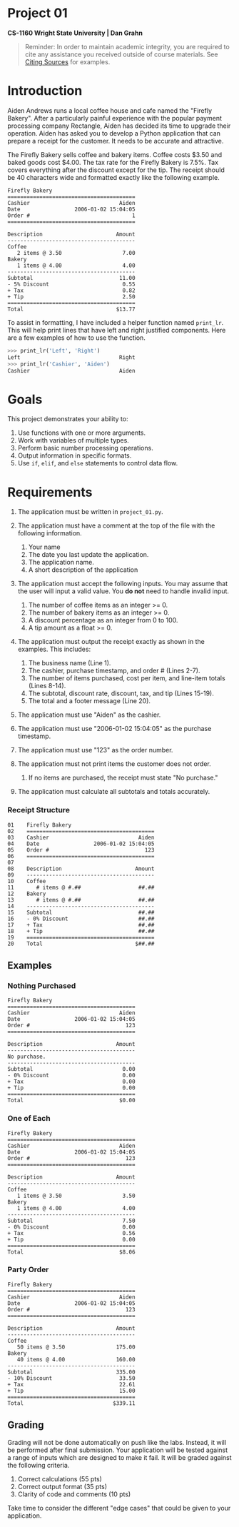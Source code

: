 # Project 01
**CS-1160 Wright State University | Dan Grahn**

> Reminder: In order to maintain academic integrity, you are required to cite any assistance you received outside of course materials. See [Citing Sources](citing.md) for examples.

# Introduction
Aiden Andrews runs a local coffee house and cafe named the "Firefly Bakery". After a particularly painful experience with the popular payment processing company Rectangle, Aiden has decided its time to upgrade their operation. Aiden has asked you to develop a Python application that can prepare a receipt for the customer. It needs to be accurate and attractive.

The Firefly Bakery sells coffee and bakery items. Coffee costs $3.50 and baked goods cost $4.00. The tax rate for the Firefly Bakery is 7.5%. Tax covers everything after the discount except for the tip. The receipt should be 40 characters wide and formatted exactly like the following example.

```
Firefly Bakery
========================================
Cashier                            Aiden
Date                 2006-01-02 15:04:05
Order #                                1
========================================

Description                       Amount
----------------------------------------
Coffee
   2 items @ 3.50                   7.00
Bakery
   1 items @ 4.00                   4.00
----------------------------------------
Subtotal                           11.00
- 5% Discount                       0.55
+ Tax                               0.82
+ Tip                               2.50
========================================
Total                             $13.77
```

To assist in formatting, I have included a helper function named `print_lr`. This will help print lines that have left and right justified components. Here are a few examples of how to use the function.

```python
>>> print_lr('Left', 'Right')
Left                               Right
>>> print_lr('Cashier', 'Aiden')
Cashier                            Aiden
```

# Goals

This project demonstrates your ability to:

1. Use functions with one or more arguments.
2. Work with variables of multiple types.
3. Perform basic number processing operations.
4. Output information in specific formats.
5. Use `if`, `elif`, and `else` statements to control data flow.

# Requirements

1. The application must be written in `project_01.py`.

2. The application must have a comment at the top of the file with the following information.
   1. Your name
   2. The date you last update the application.
   3. The application name.
   4. A short description of the application

3. The application must accept the following inputs. You may assume that the user will input a valid value. You **do not** need to handle invalid input.
   1. The number of coffee items as an integer >= 0.
   2. The number of bakery items as an integer >= 0.
   3. A discount percentage as an integer from 0 to 100.
   4. A tip amount as a float >= 0.

4. The application must output the receipt exactly as shown in the examples. This includes:
   1. The business name (Line 1).
   2. The cashier, purchase timestamp, and order # (Lines 2-7).
   3. The number of items purchased, cost per item, and line-item totals (Lines 8-14).
   4. The subtotal, discount rate, discount, tax, and tip (Lines 15-19).
   5. The total and a footer message (Line 20).

5. The application must use "Aiden" as the cashier.
6. The application must use "2006-01-02 15:04:05" as the purchase timestamp.
7. The application must use "123" as the order number.
8. The application must not print items the customer does not order.
   1. If no items are purchased, the receipt must state "No purchase."

9. The application must calculate all subtotals and totals accurately.

### Receipt Structure 
```
01    Firefly Bakery
02    ========================================
03    Cashier                            Aiden
04    Date                 2006-01-02 15:04:05
05    Order #                              123
06    ========================================
07    
08    Description                       Amount
09    ----------------------------------------
10    Coffee
11       # items @ #.##                  ##.##
12    Bakery
13       # items @ #.##                  ##.##
14    ----------------------------------------
15    Subtotal                           ##.##
16    - 0% Discount                      ##.##
17    + Tax                              ##.##
18    + Tip                              ##.##
19    ========================================
20    Total                             $##.##
```

## Examples
### Nothing Purchased
```
Firefly Bakery
========================================
Cashier                            Aiden
Date                 2006-01-02 15:04:05
Order #                              123
========================================

Description                       Amount
----------------------------------------
No purchase.
----------------------------------------
Subtotal                            0.00
- 0% Discount                       0.00
+ Tax                               0.00
+ Tip                               0.00
========================================
Total                              $0.00
```

### One of Each
```
Firefly Bakery
========================================
Cashier                            Aiden
Date                 2006-01-02 15:04:05
Order #                              123
========================================

Description                       Amount
----------------------------------------
Coffee
   1 items @ 3.50                   3.50
Bakery
   1 items @ 4.00                   4.00
----------------------------------------
Subtotal                            7.50
- 0% Discount                       0.00
+ Tax                               0.56
+ Tip                               0.00
========================================
Total                              $8.06
```

### Party Order
```
Firefly Bakery
========================================
Cashier                            Aiden
Date                 2006-01-02 15:04:05
Order #                              123
========================================

Description                       Amount
----------------------------------------
Coffee
   50 items @ 3.50                175.00
Bakery
   40 items @ 4.00                160.00
----------------------------------------
Subtotal                          335.00
- 10% Discount                     33.50
+ Tax                              22.61
+ Tip                              15.00
========================================
Total                            $339.11
```

## Grading
Grading will not be done automatically on push like the labs. Instead, it will be performed after final submission. Your application will be tested against a range of inputs which are designed to make it fail. It will be graded against the following criteria.

1. Correct calculations (55 pts)
2. Correct output format (35 pts)
3. Clarity of code and comments (10 pts)

Take time to consider the different "edge cases" that could be given to your application. 
